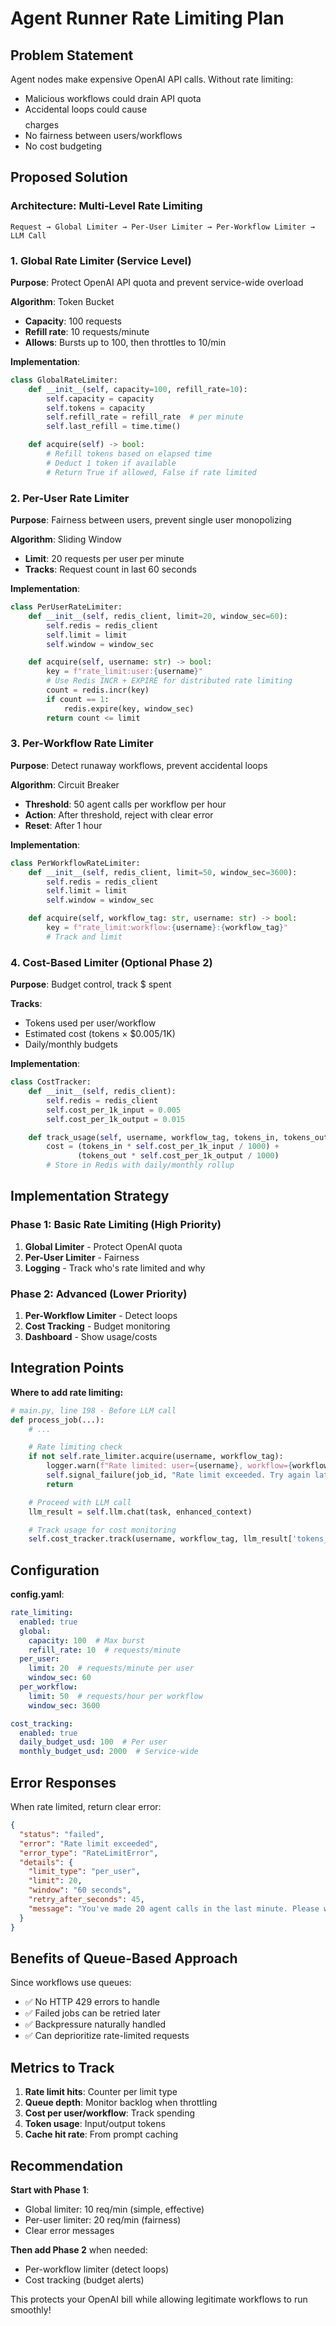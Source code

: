 # Agent Runner Rate Limiting Plan

## Problem Statement

Agent nodes make expensive OpenAI API calls. Without rate limiting:
- Malicious workflows could drain API quota
- Accidental loops could cause $$$$ charges
- No fairness between users/workflows
- No cost budgeting

## Proposed Solution

### Architecture: Multi-Level Rate Limiting

```
Request → Global Limiter → Per-User Limiter → Per-Workflow Limiter → LLM Call
```

### 1. Global Rate Limiter (Service Level)

**Purpose**: Protect OpenAI API quota and prevent service-wide overload

**Algorithm**: Token Bucket
- **Capacity**: 100 requests
- **Refill rate**: 10 requests/minute
- **Allows**: Bursts up to 100, then throttles to 10/min

**Implementation**:
```python
class GlobalRateLimiter:
    def __init__(self, capacity=100, refill_rate=10):
        self.capacity = capacity
        self.tokens = capacity
        self.refill_rate = refill_rate  # per minute
        self.last_refill = time.time()

    def acquire(self) -> bool:
        # Refill tokens based on elapsed time
        # Deduct 1 token if available
        # Return True if allowed, False if rate limited
```

### 2. Per-User Rate Limiter

**Purpose**: Fairness between users, prevent single user monopolizing

**Algorithm**: Sliding Window
- **Limit**: 20 requests per user per minute
- **Tracks**: Request count in last 60 seconds

**Implementation**:
```python
class PerUserRateLimiter:
    def __init__(self, redis_client, limit=20, window_sec=60):
        self.redis = redis_client
        self.limit = limit
        self.window = window_sec

    def acquire(self, username: str) -> bool:
        key = f"rate_limit:user:{username}"
        # Use Redis INCR + EXPIRE for distributed rate limiting
        count = redis.incr(key)
        if count == 1:
            redis.expire(key, window_sec)
        return count <= limit
```

### 3. Per-Workflow Rate Limiter

**Purpose**: Detect runaway workflows, prevent accidental loops

**Algorithm**: Circuit Breaker
- **Threshold**: 50 agent calls per workflow per hour
- **Action**: After threshold, reject with clear error
- **Reset**: After 1 hour

**Implementation**:
```python
class PerWorkflowRateLimiter:
    def __init__(self, redis_client, limit=50, window_sec=3600):
        self.redis = redis_client
        self.limit = limit
        self.window = window_sec

    def acquire(self, workflow_tag: str, username: str) -> bool:
        key = f"rate_limit:workflow:{username}:{workflow_tag}"
        # Track and limit
```

### 4. Cost-Based Limiter (Optional Phase 2)

**Purpose**: Budget control, track $ spent

**Tracks**:
- Tokens used per user/workflow
- Estimated cost (tokens × $0.005/1K)
- Daily/monthly budgets

**Implementation**:
```python
class CostTracker:
    def __init__(self, redis_client):
        self.redis = redis_client
        self.cost_per_1k_input = 0.005
        self.cost_per_1k_output = 0.015

    def track_usage(self, username, workflow_tag, tokens_in, tokens_out):
        cost = (tokens_in * self.cost_per_1k_input / 1000) +
               (tokens_out * self.cost_per_1k_output / 1000)
        # Store in Redis with daily/monthly rollup
```

## Implementation Strategy

### Phase 1: Basic Rate Limiting (High Priority)

1. **Global Limiter** - Protect OpenAI quota
2. **Per-User Limiter** - Fairness
3. **Logging** - Track who's rate limited and why

### Phase 2: Advanced (Lower Priority)

1. **Per-Workflow Limiter** - Detect loops
2. **Cost Tracking** - Budget monitoring
3. **Dashboard** - Show usage/costs

## Integration Points

**Where to add rate limiting:**

```python
# main.py, line 198 - Before LLM call
def process_job(...):
    # ...

    # Rate limiting check
    if not self.rate_limiter.acquire(username, workflow_tag):
        logger.warn(f"Rate limited: user={username}, workflow={workflow_tag}")
        self.signal_failure(job_id, "Rate limit exceeded. Try again later.")
        return

    # Proceed with LLM call
    llm_result = self.llm.chat(task, enhanced_context)

    # Track usage for cost monitoring
    self.cost_tracker.track(username, workflow_tag, llm_result['tokens_used'])
```

## Configuration

**config.yaml**:
```yaml
rate_limiting:
  enabled: true
  global:
    capacity: 100  # Max burst
    refill_rate: 10  # requests/minute
  per_user:
    limit: 20  # requests/minute per user
    window_sec: 60
  per_workflow:
    limit: 50  # requests/hour per workflow
    window_sec: 3600

cost_tracking:
  enabled: true
  daily_budget_usd: 100  # Per user
  monthly_budget_usd: 2000  # Service-wide
```

## Error Responses

When rate limited, return clear error:

```json
{
  "status": "failed",
  "error": "Rate limit exceeded",
  "error_type": "RateLimitError",
  "details": {
    "limit_type": "per_user",
    "limit": 20,
    "window": "60 seconds",
    "retry_after_seconds": 45,
    "message": "You've made 20 agent calls in the last minute. Please wait 45 seconds."
  }
}
```

## Benefits of Queue-Based Approach

Since workflows use queues:
- ✅ No HTTP 429 errors to handle
- ✅ Failed jobs can be retried later
- ✅ Backpressure naturally handled
- ✅ Can deprioritize rate-limited requests

## Metrics to Track

1. **Rate limit hits**: Counter per limit type
2. **Queue depth**: Monitor backlog when throttling
3. **Cost per user/workflow**: Track spending
4. **Token usage**: Input/output tokens
5. **Cache hit rate**: From prompt caching

## Recommendation

**Start with Phase 1**:
- Global limiter: 10 req/min (simple, effective)
- Per-user limiter: 20 req/min (fairness)
- Clear error messages

**Then add Phase 2** when needed:
- Per-workflow limiter (detect loops)
- Cost tracking (budget alerts)

This protects your OpenAI bill while allowing legitimate workflows to run smoothly!
